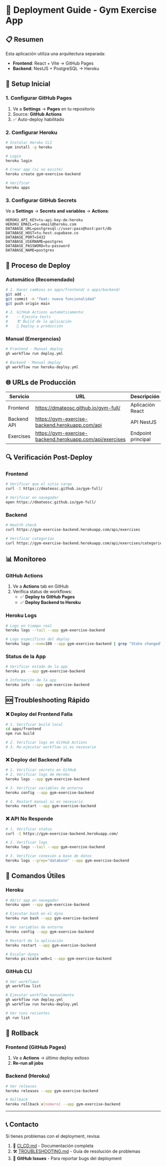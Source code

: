 # 🚀 Deployment Guide - Gym Exercise App

## 📋 Resumen

Esta aplicación utiliza una arquitectura separada:
- **Frontend**: React + Vite → GitHub Pages
- **Backend**: NestJS + PostgreSQL → Heroku

## 🎯 Setup Inicial

### 1. Configurar GitHub Pages
1. Ve a **Settings** → **Pages** en tu repositorio
2. Source: **GitHub Actions**
3. ✅ Auto-deploy habilitado

### 2. Configurar Heroku
```bash
# Instalar Heroku CLI
npm install -g heroku

# Login
heroku login

# Crear app (si no existe)
heroku create gym-exercise-backend

# Verificar
heroku apps
```

### 3. Configurar GitHub Secrets
Ve a **Settings** → **Secrets and variables** → **Actions**:

```
HEROKU_API_KEY=tu-api-key-de-heroku
HEROKU_EMAIL=tu-email@heroku.com
DATABASE_URL=postgresql://user:pass@host:port/db
DATABASE_HOST=tu-host.supabase.co
DATABASE_PORT=5432
DATABASE_USERNAME=postgres
DATABASE_PASSWORD=tu-password
DATABASE_NAME=postgres
```

## 🔄 Proceso de Deploy

### Automático (Recomendado)
```bash
# 1. Hacer cambios en apps/frontend/ o apps/backend/
git add .
git commit -m "feat: nueva funcionalidad"
git push origin main

# 2. GitHub Actions automáticamente:
#    ✅ Ejecuta tests
#    🏗️ Build de la aplicación
#    🚀 Deploy a producción
```

### Manual (Emergencias)
```bash
# Frontend - Manual deploy
gh workflow run deploy.yml

# Backend - Manual deploy  
gh workflow run heroku-deploy.yml
```

## 🌐 URLs de Producción

| Servicio | URL | Descripción |
|----------|-----|-------------|
| Frontend | https://dmateosc.github.io/gym-full/ | Aplicación React |
| Backend API | https://gym-exercise-backend.herokuapp.com/api | API NestJS |
| Exercises | https://gym-exercise-backend.herokuapp.com/api/exercises | Endpoint principal |

## 🔍 Verificación Post-Deploy

### Frontend
```bash
# Verificar que el sitio carga
curl -I https://dmateosc.github.io/gym-full/

# Verificar en navegador
open https://dmateosc.github.io/gym-full/
```

### Backend
```bash
# Health check
curl https://gym-exercise-backend.herokuapp.com/api/exercises

# Verificar categorías
curl https://gym-exercise-backend.herokuapp.com/api/exercises/categories
```

## 📊 Monitoreo

### GitHub Actions
1. Ve a **Actions** tab en GitHub
2. Verifica status de workflows:
   - ✅ **Deploy to GitHub Pages**
   - ✅ **Deploy Backend to Heroku**

### Heroku Logs
```bash
# Logs en tiempo real
heroku logs --tail --app gym-exercise-backend

# Logs específicos del deploy
heroku logs --num=100 --app gym-exercise-backend | grep "State changed"
```

### Status de la App
```bash
# Verificar estado de la app
heroku ps --app gym-exercise-backend

# Información de la app
heroku info --app gym-exercise-backend
```

## 🆘 Troubleshooting Rápido

### ❌ Deploy del Frontend Falla
```bash
# 1. Verificar build local
cd apps/frontend
npm run build

# 2. Verificar logs en GitHub Actions
# 3. Re-ejecutar workflow si es necesario
```

### ❌ Deploy del Backend Falla
```bash
# 1. Verificar secrets en GitHub
# 2. Verificar logs de Heroku
heroku logs --app gym-exercise-backend

# 3. Verificar variables de entorno
heroku config --app gym-exercise-backend

# 4. Restart manual si es necesario
heroku restart --app gym-exercise-backend
```

### ❌ API No Responde
```bash
# 1. Verificar status
curl -I https://gym-exercise-backend.herokuapp.com/

# 2. Verificar logs
heroku logs --tail --app gym-exercise-backend

# 3. Verificar conexión a base de datos
heroku logs --grep="database" --app gym-exercise-backend
```

## 🔧 Comandos Útiles

### Heroku
```bash
# Abrir app en navegador
heroku open --app gym-exercise-backend

# Ejecutar bash en el dyno
heroku run bash --app gym-exercise-backend

# Ver variables de entorno
heroku config --app gym-exercise-backend

# Restart de la aplicación
heroku restart --app gym-exercise-backend

# Escalar dynos
heroku ps:scale web=1 --app gym-exercise-backend
```

### GitHub CLI
```bash
# Ver workflows
gh workflow list

# Ejecutar workflow manualmente
gh workflow run deploy.yml
gh workflow run heroku-deploy.yml

# Ver runs recientes
gh run list
```

## 🔄 Rollback

### Frontend (GitHub Pages)
1. Ve a **Actions** → último deploy exitoso
2. **Re-run all jobs**

### Backend (Heroku)
```bash
# Ver releases
heroku releases --app gym-exercise-backend

# Rollback
heroku rollback v[número] --app gym-exercise-backend
```

---

## 📞 Contacto

Si tienes problemas con el deployment, revisa:
1. 📖 [CI_CD.md](./CI_CD.md) - Documentación completa
2. 🛠️ [TROUBLESHOOTING.md](./TROUBLESHOOTING.md) - Guía de resolución de problemas
3. 🔧 **GitHub Issues** - Para reportar bugs del deployment
